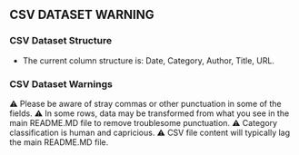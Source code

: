 ## CSV DATASET WARNING

### CSV Dataset Structure
- The current column structure is: Date, Category, Author, Title, URL.

### CSV Dataset Warnings
⚠️ Please be aware of stray commas or other punctuation in some of the fields.
⚠️ In some rows, data may be transformed from what you see in the main README.MD file to remove troublesome punctuation.
⚠️ Category classification is human and capricious.
⚠️ CSV file content will typically lag the main README.MD file.


